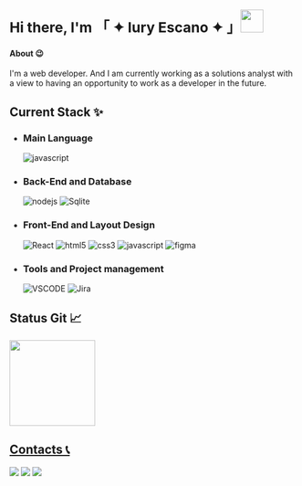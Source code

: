 ### <div> <h2> Hi there, I'm 「 ✦ Iury Escano ✦ 」<a><img src="https://media.tenor.com/xS_t2ANBv9UAAAAi/elsalla.gif" target="_blank" height="40" width="40"></a> </h2> </div>

#### About 😉 
I'm a web developer. And I am currently working as a solutions analyst with a view to having an opportunity to work as a developer in the future.

#### <h2> Current Stack ✨</h2>
- <h3>Main Language</h3> <div><img src="https://img.shields.io/badge/JavaScript-F7DF1E?style=for-the-badge&logo=javascript&logoColor=black" alt="javascript"/></div> 
- <h3>Back-End and Database</h3> 
  <div>
    <img src="https://img.shields.io/badge/Node.js-43853D?style=for-the-badge&logo=node.js&logoColor=white" alt="nodejs"/>
    <img src="https://img.shields.io/badge/SQLite-07405E?style=for-the-badge&logo=sqlite&logoColor=white" alt="Sqlite"/>
  </div>
- <h3>Front-End and Layout Design</h3>
  <div>
    <img src="https://img.shields.io/badge/React-20232A?style=for-the-badge&logo=react&logoColor=61DAFB" alt="React"/>
    <img src="https://img.shields.io/badge/HTML5-E34F26?style=for-the-badge&logo=html5&logoColor=white" alt="html5"/>
    <img src="https://img.shields.io/badge/CSS3-1572B6?style=for-the-badge&logo=css3&logoColor=white" alt="css3"/>
    <img src="https://img.shields.io/badge/JavaScript-F7DF1E?style=for-the-badge&logo=javascript&logoColor=black" alt="javascript"/>
    <img src="https://img.shields.io/badge/Figma-F24E1E?style=for-the-badge&logo=figma&logoColor=white" alt="figma"/>
  </div>
- <h3>Tools and Project management</h3>
  <div>
    <img src="https://img.shields.io/badge/Visual_Studio_Code-0078D4?style=for-the-badge&logo=visual%20studio%20code&logoColor=white" alt="VSCODE"/> 
    <img src="https://img.shields.io/badge/Jira-0052CC?style=for-the-badge&logo=Jira&logoColor=white" alt="Jira"/>
  </div>

  
#### <h2> Status Git 📈 </h2>
 <div>
   <a href="https://github.com/iuryescano/">
   <img height="150em" src="https://github-readme-stats.vercel.app/api/?username=IuryEscano&show_icons=true&theme=cobalt&include_all_commits=true&count_private=true"/>
</div>

  #### <h2> Contacts 📞 </h2>
<div> 
  <a href="https://instagram.com/iury_escano" target="_blank"><img src="https://img.shields.io/badge/-Instagram-%23E4405F?style=for-the-badge&logo=instagram&logoColor=white" target="_blank"></a>
  <a href = "iurycordeiro15@gmail.com"><img src="https://img.shields.io/badge/-Gmail-%23333?style=for-the-badge&logo=gmail&logoColor=white" target="_blank"></a>
  <a href="https://www.linkedin.com/in/iury-cordeiro/" target="_blank"><img src="https://img.shields.io/badge/-LinkedIn-%230077B5?style=for-the-badge&logo=linkedin&logoColor=white" target="_blank"></a> 
</div>
